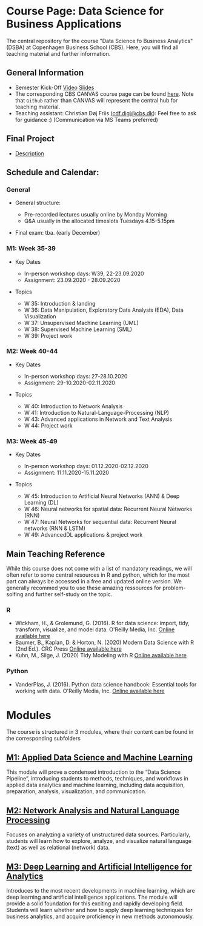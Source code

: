 # Course Page: Data Science for Business Applications
The central repository for the course "Data Science fo Business Analytics" (DSBA) at Copenhagen Business School (CBS). Here, you will find all teaching material and further information.

## General Information

* Semester Kick-Off [Video](https://cbscanvas.instructure.com/courses/11902/pages/video-kick-off-semester-structure-content-and-aob?module_item_id=268881) [Slides](https://cbscanvas.instructure.com/courses/11902/files/346202?module_item_id=270101)
* The corresponding CBS CANVAS course page can be found [here](https://cbscanvas.instructure.com/courses/11902). Note that `Github` rather than CANVAS will represent the central hub for teaching material.
* Teaching assistant: Christian Døj Friis (<cdf.digi@cbs.dk>): Feel free to ask for guidance :) (Communication via MS Teams preferred)


## Final Project
* [Description](https://github.com/SDS-AAU/dsba-cbs/blob/master/documents/assignment_requirements.md)


## Schedule and Calendar:

### General

* General structure:
   * Pre-recorded lectures usually online by Monday Morning
   * Q&A usually in the allocated timeslots Tuesdays 4.15-5.15pm

* Final exam: tba. (early December)

### M1: Week 35-39

* Key Dates
  * In-person workshop days: W39, 22-23.09.2020
  * Assignment: 23.09.2020 - 28.09.2020
  
* Topics
   * W 35: Introduction & landing
   * W 36: Data Manipulation, Exploratory Data Analysis (EDA), Data Visualization
   * W 37: Unsupervised Machine Learning (UML)
   * W 38: Supervised Machine Learning (SML)
   * W 39: Project work

### M2: Week 40-44

* Key Dates
  * In-person workshop days: 27-28.10.2020
  * Assignment: 29-10.2020-02.11.2020
  
* Topics
   * W 40: Introduction to Network Analysis
   * W 41: Introduction to Natural-Language-Processing (NLP)
   * W 43: Advanced applications in Network and Text Analysis
   * W 44: Project work
   
### M3: Week 45-49

* Key Dates
  * In-person workshop days: 01.12.2020-02.12.2020
  * Assignment: 11.11.2020-15.11.2020
  
* Topics
   * W 45: Introduction to Artificial Neural Networks (ANN) & Deep Learning (DL)
   * W 46: Neural networks for spatial data: Recurrent Neural Networks (RNN)
   * W 47: Neural Networks for sequential data: Recurrent Neural networks (RNN & LSTM)
   * W 49: AdvancedDL applications & project work

## Main Teaching Reference
While this course does not come with a list of mandatory readings, we will often refer to some central resources in R and python, which for the most part can always be accessed in a free and updated online version.  We generally recommed you to use these amazing ressources for problem-solfing and further self-study on the topic.

### R

* Wickham, H., & Grolemund, G. (2016). R for data science: import, tidy, transform, visualize, and model data. O'Reilly Media, Inc. [Online available here](https://r4ds.had.co.nz/)
* Baumer, B., Kaplan, D. & Horton, N. (2020) Modern Data Science with R (2nd Ed.). CRC Press [Online available here](https://beanumber.github.io/mdsr2e/)
* Kuhn, M., Silge, J. (2020) Tidy Modeling with R [Online available here](https://www.tmwr.org/)

### Python

* VanderPlas, J. (2016). Python data science handbook: Essential tools for working with data. O'Reilly Media, Inc. [Online available here](https://jakevdp.github.io/PythonDataScienceHandbook/index.html)

# Modules
The course is structured in 3 modules, where their content can be found in the corresponding subfolders

## [M1: Applied Data Science and Machine Learning](https://sds-aau.github.io/dsba-cbs//M1)
This module will prove a condensed introduction to the “Data Science Pipeline”, introducing students to methods, techniques, and workflows in applied data analytics and machine learning, including data acquisition, preparation, analysis, visualization, and communication.

## [M2: Network Analysis and Natural Language Processing](https://sds-aau.github.io/dsba-cbs/M2)
Focuses on analyzing a variety of unstructured data sources. Particularly, students will learn how to explore, analyze, and visualize natural language (text) as well as relational (network) data.

## [M3: Deep Learning and Artificial Intelligence for Analytics](https://sds-aau.github.io/dsba-cbs/M3)
Introduces to the most recent developments in machine learning, which are deep learning and artificial intelligence applications. The module will provide a solid foundation for this exciting and rapidly developing field. Students will learn whether and how to apply deep learning techniques for business analytics, and acquire proficiency in new methods autonomously.


